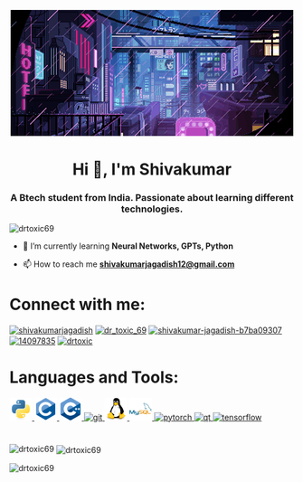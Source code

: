 <p align="center">
  <img src="https://github.com/drtoxic69/drtoxic69/blob/main/undefined%20-%20Imgur.gif" />
</p>
<h1 align="center">Hi 👋, I'm Shivakumar</h1>
<h3 align="center">A Btech student from India. Passionate about learning different technologies.</h3>

<p align="left"> <img src="https://komarev.com/ghpvc/?username=drtoxic69&label=Profile%20views&color=0e75b6&style=flat" alt="drtoxic69" /> </p>

- 🌱 I’m currently learning **Neural Networks, GPTs, Python**

- 📫 How to reach me **shivakumarjagadish12@gmail.com**

<h1 align="left">Connect with me:</h1>
<p align="left">
<a href="https://instagram.com/shivakumarjagadish" target="blank"><img align="center" src="https://raw.githubusercontent.com/rahuldkjain/github-profile-readme-generator/master/src/images/icons/Social/instagram.svg" alt="shivakumarjagadish" height="30" width="40" /></a>
<a href="https://twitter.com/dr_toxic_69" target="blank"><img align="center" src="https://raw.githubusercontent.com/rahuldkjain/github-profile-readme-generator/master/src/images/icons/Social/twitter.svg" alt="dr_toxic_69" height="30" width="40" /></a>
<a href="https://linkedin.com/in/shivakumar-jagadish-b7ba09307" target="blank"><img align="center" src="https://raw.githubusercontent.com/rahuldkjain/github-profile-readme-generator/master/src/images/icons/Social/linked-in-alt.svg" alt="shivakumar-jagadish-b7ba09307" height="30" width="40" /></a>
<a href="https://stackoverflow.com/users/14097835" target="blank"><img align="center" src="https://raw.githubusercontent.com/rahuldkjain/github-profile-readme-generator/master/src/images/icons/Social/stack-overflow.svg" alt="14097835" height="30" width="40" /></a>
<a href="https://kaggle.com/drtoxic" target="blank"><img align="center" src="https://raw.githubusercontent.com/rahuldkjain/github-profile-readme-generator/master/src/images/icons/Social/kaggle.svg" alt="drtoxic" height="30" width="40" /></a>

</p>

<h1 align="left">Languages and Tools:</h1>
<p align="left"> <a href="https://www.python.org" target="_blank" rel="noreferrer"> <img src="https://raw.githubusercontent.com/devicons/devicon/master/icons/python/python-original.svg" alt="python" width="40" height="40"/> </a> <a href="https://www.cprogramming.com/" target="_blank" rel="noreferrer"> <img src="https://raw.githubusercontent.com/devicons/devicon/master/icons/c/c-original.svg" alt="c" width="40" height="40"/> </a> <a href="https://www.w3schools.com/cpp/" target="_blank" rel="noreferrer"> <img src="https://raw.githubusercontent.com/devicons/devicon/master/icons/cplusplus/cplusplus-original.svg" alt="cplusplus" width="40" height="40"/> </a> <a href="https://git-scm.com/" target="_blank" rel="noreferrer"> <img src="https://www.vectorlogo.zone/logos/git-scm/git-scm-icon.svg" alt="git" width="40" height="40"/> </a> <a href="https://www.linux.org/" target="_blank" rel="noreferrer"> <img src="https://raw.githubusercontent.com/devicons/devicon/master/icons/linux/linux-original.svg" alt="linux" width="40" height="40"/> </a> <a href="https://www.mysql.com/" target="_blank" rel="noreferrer"> <img src="https://raw.githubusercontent.com/devicons/devicon/master/icons/mysql/mysql-original-wordmark.svg" alt="mysql" width="40" height="40"/> </a>  <a href="https://pytorch.org/" target="_blank" rel="noreferrer"> <img src="https://www.vectorlogo.zone/logos/pytorch/pytorch-icon.svg" alt="pytorch" width="40" height="40"/> </a> <a href="https://www.qt.io/" target="_blank" rel="noreferrer"> <img src="https://upload.wikimedia.org/wikipedia/commons/0/0b/Qt_logo_2016.svg" alt="qt" width="40" height="40"/> </a> <a href="https://www.tensorflow.org" target="_blank" rel="noreferrer"> <img src="https://www.vectorlogo.zone/logos/tensorflow/tensorflow-icon.svg" alt="tensorflow" width="40" height="40"/> </a> </p>


<h1></h1>

<p><img align="left" src="https://github-readme-stats.vercel.app/api/top-langs?username=drtoxic69&show_icons=true&locale=en&layout=compact" alt="drtoxic69" /></p>

<p>&nbsp;<img align="center" src="https://github-readme-stats.vercel.app/api?username=drtoxic69&show_icons=true&locale=en" alt="drtoxic69" /></p>

<p><img align="center" src="https://github-readme-streak-stats.herokuapp.com/?user=drtoxic69&" alt="drtoxic69" /></p>

